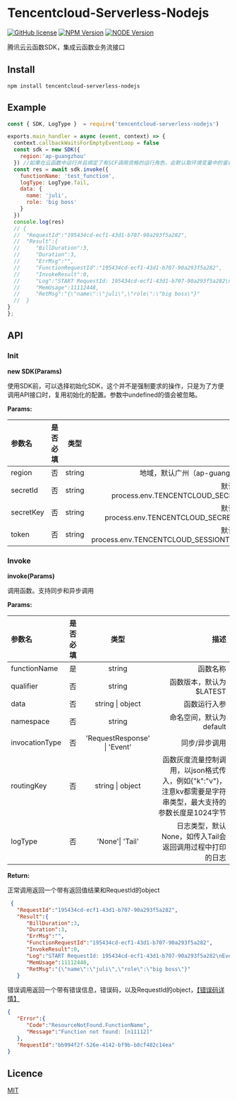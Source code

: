 # Tencentcloud-Serverless-Nodejs

[![GitHub license](https://img.shields.io/badge/license-MIT-blue.svg)](./LICENSE)
[![NPM Version](https://img.shields.io/npm/v/tencentcloud-serverless-nodejs.svg?style=flat)](https://www.npmjs.com/package/tencentcloud-serverless-nodejs)
[![NODE Version](https://img.shields.io/node/v/tencentcloud-serverless-nodejs.svg)](https://www.npmjs.com/package/tencentcloud-serverless-nodejs)


腾讯云云函数SDK，集成云函数业务流接口

## Install
```shell
npm install tencentcloud-serverless-nodejs
```

## Example
```javascript
const { SDK, LogType }  = require('tencentcloud-serverless-nodejs')

exports.main_handler = async (event, context) => {
  context.callbackWaitsForEmptyEventLoop = false
  const sdk = new SDK({
    region:'ap-guangzhou'
  }) //如果在云函数中运行并且绑定了有SCF调用资格的运行角色，会默认取环境变量中的鉴权信息
  const res = await sdk.invoke({
    functionName: 'test_function',
    logType: LogType.Tail,
    data: {
      name: 'juli',
      role: 'big boss'
    }
  })
  console.log(res)
  // {
  //  "RequestId":"195434cd-ecf1-43d1-b707-90a293f5a282",
  //  "Result":{
  //     "BillDuration":3,
  //     "Duration":3,
  //     "ErrMsg":"",
  //     "FunctionRequestId":"195434cd-ecf1-43d1-b707-90a293f5a282",
  //     "InvokeResult":0,
  //     "Log":"START RequestId: 195434cd-ecf1-43d1-b707-90a293f5a282\nEvent RequestId: 195434cd-ecf1-43d1-b707-90a293f5a282\n2020-06-15T12:48:44.194Z\t195434cd-ecf1-43d1-b707-90a293f5a282\tHello World 111\n2020-06-15T12:48:44.194Z\t195434cd-ecf1-43d1-b707-90a293f5a282\t{ name: 'juli', role: 'big boss' }\n2020-06-15T12:48:44.196Z\t195434cd-ecf1-43d1-b707-90a293f5a282\tundefined\n2020-06-15T12:48:44.196Z\t195434cd-ecf1-43d1-b707-90a293f5a282\t{\n  callbackWaitsForEmptyEventLoop: [Getter/Setter],\n  getRemainingTimeInMillis: [Function: getRemainingTimeInMillis],\n  memory_limit_in_mb: 128,\n  time_limit_in_ms: 3000,\n  request_id: '195434cd-ecf1-43d1-b707-90a293f5a282',\n  environment: '{\"SCF_NAMESPACE\":\"default\"}',\n  environ: 'SCF_NAMESPACE=default;SCF_NAMESPACE=default',\n  function_version: '$LATEST',\n  function_name: 'test_function',\n  namespace: 'default',\n  tencentcloud_region: '',\n  tencentcloud_appid: 'xxxxxxxx',\n  tencentcloud_uin: 'xxxxxxxxxx'\n}\n\nEND RequestId: 195434cd-ecf1-43d1-b707-90a293f5a282\nReport RequestId: 195434cd-ecf1-43d1-b707-90a293f5a282 Duration:3ms Memory:128MB MemUsage:10.5977MB",
  //     "MemUsage":11112448,
  //     "RetMsg":"{\"name\":\"juli\",\"role\":\"big boss\"}"
  //  }
}
};
```

## API 

### Init

**new SDK(Params)**

使用SDK前，可以选择初始化SDK，这个并不是强制要求的操作，只是为了方便调用API接口时，复用初始化的配置。参数中undefined的值会被忽略。

**Params:**

| 参数名    | 是否必填 |  类型  |                                       描述 |
| :-------- | :------: | :----: | -----------------------------------------: |
| region    |    否    | string |  地域，默认广州（ap-guangzhou) |
| secretId  |    否    | string |  默认会取process.env.TENCENTCLOUD_SECRETID |
| secretKey |    否    | string | 默认会取process.env.TENCENTCLOUD_SECRETKEY |
| token |    否    | string | 默认会取process.env.TENCENTCLOUD_SESSIONTOKEN |


### Invoke

**invoke(Params)**

调用函数。支持同步和异步调用

**Params:**

| 参数名       | 是否必填 |  类型  |                    描述 |
| :----------- | :------: | :----: | ----------------------: |
| functionName |    是    | string |  函数名称 |
| qualifier    |    否    | string | 函数版本，默认为$LATEST |
| data         |    否    | string \| object |  函数运行入参 |
| namespace    |    否    | string | 命名空间，默认为default |
| invocationType |  否    | 'RequestResponse' \| 'Event' | 同步/异步调用
| routingKey   |    否    | string \| object |   函数灰度流量控制调用，以json格式传入，例如{"k":"v"}，注意kv都需要是字符串类型，最大支持的参数长度是1024字节
| logType      |    否    | 'None'\| 'Tail' | 日志类型，默认None，如传入Tail会返回调用过程中打印的日志

**Return:**

正常调用返回一个带有返回值结果和RequestId的object
``` json
 {
   "RequestId":"195434cd-ecf1-43d1-b707-90a293f5a282",
   "Result":{
      "BillDuration":3,
      "Duration":3,
      "ErrMsg":"",
      "FunctionRequestId":"195434cd-ecf1-43d1-b707-90a293f5a282",
      "InvokeResult":0,
      "Log":"START RequestId: 195434cd-ecf1-43d1-b707-90a293f5a282\nEvent RequestId: 195434cd-ecf1-43d1-b707-90a293f5a282\n2020-06-15T12:48:44.194Z\t195434cd-ecf1-43d1-b707-90a293f5a282\tHello World 111\n2020-06-15T12:48:44.194Z\t195434cd-ecf1-43d1-b707-90a293f5a282\t{ name: 'juli', role: 'big boss' }\n2020-06-15T12:48:44.196Z\t195434cd-ecf1-43d1-b707-90a293f5a282\tundefined\n2020-06-15T12:48:44.196Z\t195434cd-ecf1-43d1-b707-90a293f5a282\t{\n  callbackWaitsForEmptyEventLoop: [Getter/Setter],\n  getRemainingTimeInMillis: [Function: getRemainingTimeInMillis],\n  memory_limit_in_mb: 128,\n  time_limit_in_ms: 3000,\n  request_id: '195434cd-ecf1-43d1-b707-90a293f5a282',\n  environment: '{\"SCF_NAMESPACE\":\"default\"}',\n  environ: 'SCF_NAMESPACE=default;SCF_NAMESPACE=default',\n  function_version: '$LATEST',\n  function_name: 'test_function',\n  namespace: 'default',\n  tencentcloud_region: '',\n  tencentcloud_appid: 'xxxxxxxx',\n  tencentcloud_uin: 'xxxxxxxxxx'\n}\n\nEND RequestId: 195434cd-ecf1-43d1-b707-90a293f5a282\nReport RequestId: 195434cd-ecf1-43d1-b707-90a293f5a282 Duration:3ms Memory:128MB MemUsage:10.5977MB",
      "MemUsage":11112448,
      "RetMsg":"{\"name\":\"juli\",\"role\":\"big boss\"}"
   }
```

错误调用返回一个带有错误信息，错误码，以及RequestId的object，[【错误码详情】](https://cloud.tencent.com/document/product/583/30771)
```json
{
   "Error":{
      "Code":"ResourceNotFound.FunctionName",
      "Message":"Function not found: [n11112]"
   },
   "RequestId":"bb994f2f-526e-4142-bf9b-b8cf482c14ea"
}
```

## Licence

[MIT](./LICENSE)
